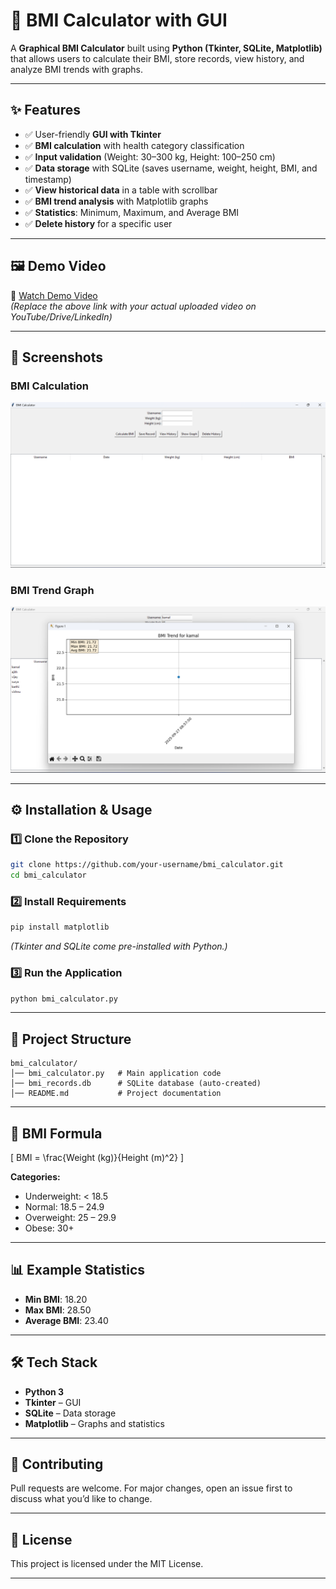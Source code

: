 # 🧮 BMI Calculator with GUI

A **Graphical BMI Calculator** built using **Python (Tkinter, SQLite, Matplotlib)** that allows users to calculate their BMI, store records, view history, and analyze BMI trends with graphs.

---

## ✨ Features
- ✅ User-friendly **GUI with Tkinter**
- ✅ **BMI calculation** with health category classification
- ✅ **Input validation** (Weight: 30–300 kg, Height: 100–250 cm)
- ✅ **Data storage** with SQLite (saves username, weight, height, BMI, and timestamp)
- ✅ **View historical data** in a table with scrollbar
- ✅ **BMI trend analysis** with Matplotlib graphs
- ✅ **Statistics**: Minimum, Maximum, and Average BMI
- ✅ **Delete history** for a specific user

---

## 🖼️ Demo Video
🎥 [Watch Demo Video](https://youtu.be/your-demo-video-link)  
*(Replace the above link with your actual uploaded video on YouTube/Drive/LinkedIn)*

---

## 📸 Screenshots
### BMI Calculation  
![BMI Calculation Screenshot](./dashboard)  

### BMI Trend Graph  
![BMI Graph Screenshot](./graph)  

---

## ⚙️ Installation & Usage

### 1️⃣ Clone the Repository
```bash
git clone https://github.com/your-username/bmi_calculator.git
cd bmi_calculator
```

### 2️⃣ Install Requirements
```bash
pip install matplotlib
```
*(Tkinter and SQLite come pre-installed with Python.)*

### 3️⃣ Run the Application
```bash
python bmi_calculator.py
```

---

## 📂 Project Structure
```
bmi_calculator/
│── bmi_calculator.py   # Main application code
│── bmi_records.db      # SQLite database (auto-created)
│── README.md           # Project documentation
```

---

## 🧮 BMI Formula
\[
BMI = \frac{Weight (kg)}{Height (m)^2}
\]

**Categories:**
- Underweight: < 18.5  
- Normal: 18.5 – 24.9  
- Overweight: 25 – 29.9  
- Obese: 30+  

---

## 📊 Example Statistics
- **Min BMI**: 18.20  
- **Max BMI**: 28.50  
- **Average BMI**: 23.40  

---

## 🛠️ Tech Stack
- **Python 3**
- **Tkinter** – GUI  
- **SQLite** – Data storage  
- **Matplotlib** – Graphs and statistics  

---

## 🤝 Contributing
Pull requests are welcome. For major changes, open an issue first to discuss what you’d like to change.

---

## 📜 License
This project is licensed under the MIT License.

---
